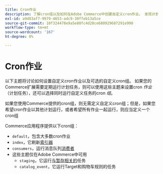 ```yaml
---
title: Cron作业
description: 了解cron组以及如何在Adobe Commerce中创建自定义cron作业。 发现计划任务设置和cron组配置。
exl-id: a9d83af7-9979-4653-adc9-30ffeb13a5ce
source-git-commit: 10f324478e9a5e80fc4d28ce680929687291e990
workflow-type: tm+mt
source-wordcount: '167'
ht-degree: 0%

---
```


# Cron作业

以下主题将讨论如何设置自定义cron作业以及可选的自定义cron组。 如果您的Commerce扩展需要定期运行计划任务，则可以使用这些主题来设置cron _作业_（计划任务），还可以选择同时运行自定义任务的cron _组_。

如果您使用Commerce提供的cron组，则无需定义自定义cron组；但是，如果您希望cron作业以其他计划运行，或者希望所有作业一起运行，则应当定义一个cron组

Commerce应用程序提供以下cron组：

- `default`，包含大多数cron作业
- `index`，它刷新[索引器](../cli/manage-indexers.md)
- `consumers`，运行消息队列[消费者](../cli/start-message-queues.md)
- 这些主题仅在Adobe Commerce中可用
   - `staging`，它运行[与暂存相关的](https://experienceleague.adobe.com/en/docs/commerce-admin/content-design/staging/content-staging)任务
   - `catalog_event`，它运行Target和购物车规则的任务
